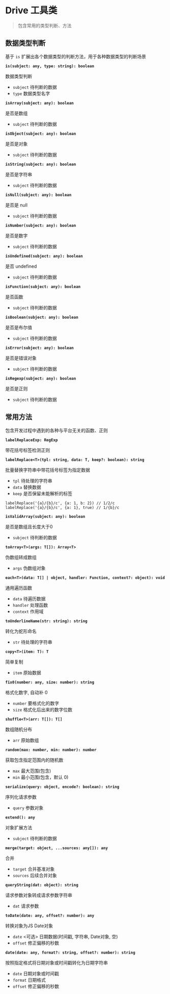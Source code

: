# Drive 工具类

> 包含常用的类型判断、方法

## 数据类型判断
基于 `is` 扩展出各个数据类型的判断方法，用于各种数据类型的判断场景

__`is(subject: any, type: string): boolean`__

数据类型判断
- `subject` 待判断的数据
- `type`    数据类型名字


__`isArray(subject: any): boolean`__

是否是数组
- `subject` 待判断的数据


__`isObject(subject: any): boolean`__

是否是对象
- `subject` 待判断的数据


__`isString(subject: any): boolean`__

是否是字符串
- `subject` 待判断的数据


__`isNull(subject: any): boolean`__

是否是 null
- `subject` 待判断的数据

__`isNumber(subject: any): boolean`__

是否是数字
- `subject` 待判断的数据

__`isUndefined(subject: any): boolean`__

是否 undefined
- `subject` 待判断的数据

__`isFunction(subject: any): boolean`__

是否函数
- `subject` 待判断的数据

__`isBoolean(subject: any): boolean`__

是否是布尔值
- `subject` 待判断的数据

__`isError(subject: any): boolean`__

是否是错误对象
- `subject` 待判断的数据

__`isRegexp(subject: any): boolean`__

是否是正则
- `subject` 待判断的数据

## 常用方法
包含开发过程中遇到的各种与平台无关的函数、正则

__`labelReplaceExp: RegExp`__

带花括号标签检测正则


__`labelReplace<T>(tpl: string, data: T, keep?: boolean): string`__

批量替换字符串中带花括号标签为指定数据
- `tpl` 待处理的字符串
- `data` 替换数据
- `keep` 是否保留未能解析的标签
```tsx
labelReplace('{a}/{b}/c', {a: 1, b: 2}) // 1/2/c
labelReplace('{a}/{b}/c', {a: 1}, true) // 1/{b}/c
```

__`isValidArray(subject: any): boolean`__

是否是数组且长度大于0
- `subject` 待判断的数据


__`toArray<T>(args: T[]): Array<T>`__

伪数组转成数组
- `args` 伪数组对象


__`each<T>(data: T[] | object, handler: Function, context?: object): void`__

通用遍历函数
- `data` 待遍历数据
- `handler` 处理函数
- `context` 作用域


__`toUnderlineName(str: string): string`__

转化为蛇形命名
- `str` 待处理的字符串


__`copy<T>(item: T): T`__

简单复制
- `item` 原始数据


__`fix0(number: any, size: number): string`__

格式化数字, 自动补 0
- `number` 要格式化的数字
- `size` 格式化后出来的数字位数


__`shuffle<T>(arr: T[]): T[]`__

数组随机分布
- `arr` 原始数组

__`random(max: number, min: number): number`__

获取包含指定范围内的随机数
- `max` 最大范围(包含)
- `min` 最小范围(包含，默认 0)

__`serialize(query: object, encode?: boolean): string`__

序列化请求参数
- `query` 参数对象

__`extend(): any`__

对象扩展方法
- `subject` 待判断的数据

__`merge(target: object, ...sources: any[]): any`__

合并
- `target` 合并基准对象
- `sources` 后续合并对象

__`queryString(dat: object): string`__

请求参数对象转成请求参数字符串
- `dat` 请求参数

__`toDate(date: any, offset?: number): any`__

转换对象为JS Date对象
- `date` <可选> 日期数据(时间戳, 字符串, Date对象, 空)
- `offset` 修正偏移的秒数

__`date(date: any, format?: string, offset?: number): string`__

按照指定格式将日期对象或时间戳转化为日期字符串
- `date` 日期对象或时间戳
- `format` 日期格式
- `offset` 修正偏移的秒数
